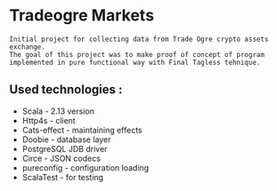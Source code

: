 # Tradeogre Markets
    Initial project for collecting data from Trade Ogre crypto assets exchange.
    The goal of this project was to make proof of concept of program implemented in pure functional way with Final Tagless tehnique.
   
Used technologies :
 ----
- Scala - 2.13 version
- Http4s - client
- Cats-effect - maintaining effects 
- Doobie - database layer
- PostgreSQL JDB driver
- Circe - JSON codecs
- pureconfig - configuration loading
- ScalaTest - for testing

